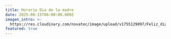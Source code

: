 ```yaml
---
title: Horario Dia de la madre
date: 2025-08-15T06:00:00.000Z
imagen_intro: >-
  https://res.cloudinary.com/novatec/image/upload/v1755129897/Feliz_dia_de_las_madres_fobo5s.png
featured: true
---
```


